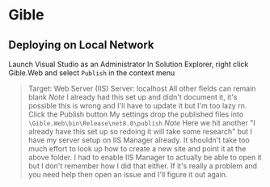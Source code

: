 # Gible

## Deploying on Local Network
Launch Visual Studio as an Administrator
In Solution Explorer, right click Gible.Web and select `Publish` in the context menu
> Target: Web Server (IIS)
> Server: localhost
> All other fields can remain blank
> *Note* I already had this set up and didn't document it, it's possible this is wrong and I'll have to update it but I'm too lazy rn.
Click the Publish button
My settings drop the published files into `\Gible.Web\bin\Release\net8.0\publish`
*Note* Here we hit another "I already have this set up so redoing it will take some research" but I have my server setup on IIS Manager already. It shouldn't take too much effort to look up how to create a new site and point it at the above folder. I had to enable IIS Manager to actually be able to open it but I don't remember how I did that either. If it's really a problem and you need help then open an issue and I'll figure it out again.